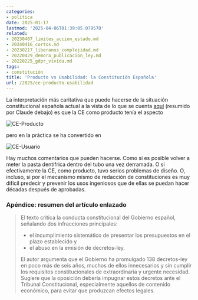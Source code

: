 ```yaml
---
categories:
- política
date: 2025-01-17
lastmod: '2025-04-06T01:39:05.079578'
related:
- 20230407_limites_accion_estado.md
- 20240416_cortos.md
- 20230217_liberanos_complejidad.md
- 20220429_demora_publicacion_ley.md
- 20220225_gdpr_vivida.md
tags:
- constitución
title: 'Producto vs Usabilidad: la Constitución Española'
url: /2025/ce-producto-usabilidad
---
```


La interpretación más caritativa que puede hacerse de la situación constitucional española actual a la vista de lo que se cuenta [aquí](https://derechomercantilespana.blogspot.com/2025/01/la-conjura-contra-espana-cviii-va.html) (resumido por Claude debajo) es que la CE como producto tenía el aspecto

![CE-Producto](/images/ce-00.webp#center)

pero en la práctica se ha convertido en

![CE-Usuario](/images/ce-01.webp#center)

Hay muchos comentarios que pueden hacerse. Como si es posible volver a meter la pasta dentífrica dentro del tubo una vez derramada. O si efectivamente la CE, como producto, tuvo serios problemas de diseño. O, incluso, si por el mecanismo mismo de redacción de constituciones es muy difícil predecir y prevenir los usos ingeniosos que de ellas se puedan hacer décadas después de aprobadas.

### Apéndice: resumen del artículo enlazado

> El texto critica la conducta constitucional del Gobierno español, señalando dos infracciones principales:
> - el incumplimiento sistemático de presentar los presupuestos en el plazo establecido y
> - el abuso en la emisión de decretos-ley.
>
> El autor argumenta que el Gobierno ha promulgado 138 decretos-ley en poco más de seis años, muchos de ellos innecesarios y sin cumplir los requisitos constitucionales de extraordinaria y urgente necesidad. Sugiere que la oposición debería impugnar estos decretos ante el Tribunal Constitucional, especialmente aquellos de contenido económico, para evitar que produzcan efectos legales.